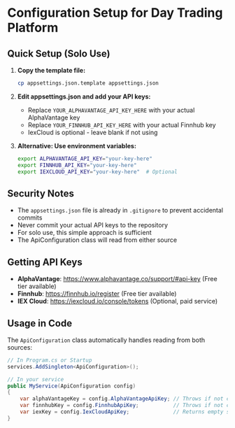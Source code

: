 # Configuration Setup for Day Trading Platform

## Quick Setup (Solo Use)

1. **Copy the template file:**
   ```bash
   cp appsettings.json.template appsettings.json
   ```

2. **Edit appsettings.json and add your API keys:**
   - Replace `YOUR_ALPHAVANTAGE_API_KEY_HERE` with your actual AlphaVantage key
   - Replace `YOUR_FINNHUB_API_KEY_HERE` with your actual Finnhub key
   - IexCloud is optional - leave blank if not using

3. **Alternative: Use environment variables:**
   ```bash
   export ALPHAVANTAGE_API_KEY="your-key-here"
   export FINNHUB_API_KEY="your-key-here"
   export IEXCLOUD_API_KEY="your-key-here"  # Optional
   ```

## Security Notes

- The `appsettings.json` file is already in `.gitignore` to prevent accidental commits
- Never commit your actual API keys to the repository
- For solo use, this simple approach is sufficient
- The ApiConfiguration class will read from either source

## Getting API Keys

- **AlphaVantage**: https://www.alphavantage.co/support/#api-key (Free tier available)
- **Finnhub**: https://finnhub.io/register (Free tier available)
- **IEX Cloud**: https://iexcloud.io/console/tokens (Optional, paid service)

## Usage in Code

The `ApiConfiguration` class automatically handles reading from both sources:
```csharp
// In Program.cs or Startup
services.AddSingleton<ApiConfiguration>();

// In your service
public MyService(ApiConfiguration config)
{
    var alphaVantageKey = config.AlphaVantageApiKey; // Throws if not configured
    var finnhubKey = config.FinnhubApiKey;           // Throws if not configured
    var iexKey = config.IexCloudApiKey;              // Returns empty string if not configured
}
```
